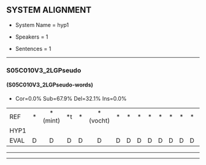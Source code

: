 
## SYSTEM ALIGNMENT

- System Name = hyp1

- Speakers = 1

- Sentences = 1

---

### S05C010V3_2LGPseudo

#### (S05C010V3_2LGPseudo-words)

- Cor=0.0%	Sub=67.9%	Del=32.1%	Ins=0.0%

|  |  |  |  |  |  |  |  |  |  |  |  |  |  |  |  |  |  |  |  |  |  |  |  |  |  |  |  |  |  |  |  |  |  |  |  |  |  |  |  |  |  |  |  |  |  |  |  |  |  |  |  |  |  |  |  |  |  |  |  |  |  |  |  |  |  |  |  |  |  |  |  |  |  |  |  |  |  |  |  |  |  |
|:--- |:---:|:---:|:---:|:---:|:---:|:---:|:---:|:---:|:---:|:---:|:---:|:---:|:---:|:---:|:---:|:---:|:---:|:---:|:---:|:---:|:---:|:---:|:---:|:---:|:---:|:---:|:---:|:---:|:---:|:---:|:---:|:---:|:---:|:---:|:---:|:---:|:---:|:---:|:---:|:---:|:---:|:---:|:---:|:---:|:---:|:---:|:---:|:---:|:---:|:---:|:---:|:---:|:---:|:---:|:---:|:---:|:---:|:---:|:---:|:---:|:---:|:---:|:---:|:---:|:---:|:---:|:---:|:---:|:---:|:---:|:---:|:---:|:---:|:---:|:---:|:---:|:---:|:---:|:---:|:---:|:---:|
| REF | * | *(mint) | *t | * | *(vocht) | * | * | * | * | * | * | * | * | * | * | *(walg) | erke | * | * | saarweng | * | * | * | eemde | * | * | * | * | * | * | * | * | * | * | * | vurpaand | nizung | * | * | * | * | * | * | kneurem | * | * | * | * | strellen | * | * | * | *(zwaaien) | * | oonste | * | * | * | * | * | *t | * | prilsood | * | * | * | * | * | kloeien | * | ulen | * | * | * | * | schodig | ijpo | menuur | spreikje | hiffreeuw | wooien |
| HYP1 |  |  |  |  |  |  |  |  |  |  |  |  |  |  |  |  |  |  |  |  |  |  |  |  |  |  | mmeeniet | um | vocht | feest | i | hier | hier | pi | ah | wel | ert | um | veel | sarbach | zin | é | ta | wao | oa | ordes | uk | r | vro | micel | finbe | n | fa | é | stral | n | t | omten | n | tem | rik | rijken | uhm | e | ot | agtd | ne | gad | eurlat | len | len | or | em | o | schonking | epen | e | spreen | nieuws | nee | woen |
| EVAL | D | D | D | D | D | D | D | D | D | D | D | D | D | D | D | D | D | D | D | D | D | D | D | D | D | D | S | S | S | S | S | S | S | S | S | S | S | S | S | S | S | S | S | S | S | S | S | S | S | S | S | S | S | S | S | S | S | S | S | S | S | S | S | S | S | S | S | S | S | S | S | S | S | S | S | S | S | S | S | S | S |
---

---
